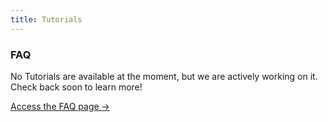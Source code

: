 ```yaml
---
title: Tutorials
---
```


<div class="card">
  <h3>FAQ</h3>
  <p>No Tutorials are available at the moment, but we are actively working on it. Check back soon to learn more!</p>
  <a href="../" class="card-link">Access the FAQ page &rarr;</a>
</div>